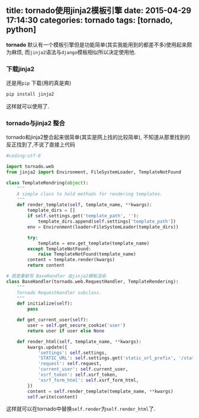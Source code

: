 title: tornado使用jinja2模板引擎
date: 2015-04-29 17:14:30
categories: tornado
tags: [tornado, python]
---
**tornado** 默认有一个模板引擎但是功能简单(其实我能用到的都差不多)使用起来颇为麻烦, 而`jinja2`语法与`django`模板相似所以决定使用他. 

### 下载jinja2
还是用`pip` 下载(用的真是爽)
``` bash
pip install jinja2
```
这样就可以使用了.

### tornado与jinja2 整合
tornado和jinja2整合起来很简单(其实是网上找的比较简单), 不知道从那里找到的反正找到了,不说了直接上代码
```python
#coding:utf-8

import tornado.web
from jinja2 import Environment, FileSystemLoader, TemplateNotFound

class TemplateRendring(object):
    """
    A simple class to hold methods for rendering templates.
    """
    def render_template(self, template_name, **kwargs):
        template_dirs = []
        if self.settings.get('template_path', ''):
            template_dirs.append(self.settings['template_path'])
        env = Environment(loader=FileSystemLoader(template_dirs))

        try:
            template = env.get_template(template_name)
        except TemplateNotFound:
            raise TemplateNotFound(template_name)
        content = template.render(kwargs)
        return content 

# 就是重新写 BaseHandler 由jinja2模板渲染
class BaseHandler(tornado.web.RequestHandler, TemplateRendering):
    """
    Tornado RequestHandler subclass.
    """
    def initialize(self):
        pass

    def get_current_user(self):
        user = self.get_secure_cookie('user')
        return user if user else None

    def render_html(self, template_name, **kwargs):
        kwargs.update({
            'settings': self.settings,
            'STATIC_URL': self.settings.get('static_url_prefix', '/static/'),
            'request': self.request,
            'current_user': self.current_user,
            'xsrf_token': self.xsrf_token,
            'xsrf_form_html': self.xsrf_form_html,
        })
        content = self.render_template(template_name, **kwargs)
        self.write(content)
```
这样就可以在tornado中替换`self.render`为`self.render_html`了.
